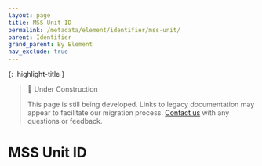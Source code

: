 ```yaml
---
layout: page
title: MSS Unit ID
permalink: /metadata/element/identifier/mss-unit/
parent: Identifier
grand_parent: By Element
nav_exclude: true
---
```


{: .highlight-title }
> 🚧 Under Construction
>
> This page is still being developed. Links to legacy documentation may appear to facilitate our migration process. [Contact us](/metadata-documentation/contact/) with any questions or feedback.

# MSS Unit ID